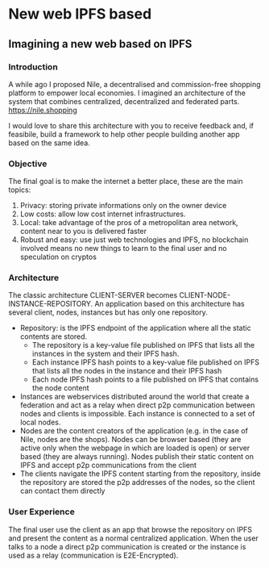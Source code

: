 # New web IPFS based
## Imagining a new web based on IPFS

### Introduction

A while ago I proposed Nile, a decentralised and commission-free shopping platform to empower local economies. I imagined an architecture of the system that combines centralized, decentralized and federated parts. https://nile.shopping

I would love to share this architecture with you to receive feedback and, if feasibile, build a framework to help other people building another app based on the same idea.

### Objective

The final goal is to make the internet a better place, these are the main topics:
1) Privacy: storing private informations only on the owner device
2) Low costs: allow low cost internet infrastructures.
3) Local: take advantage of the pros of a metropolitan area network, content near to you is delivered faster
4) Robust and easy: use just web technologies and IPFS, no blockchain involved means no new things to learn to the final user and no speculation on cryptos

### Architecture

The classic architecture CLIENT-SERVER becomes CLIENT-NODE-INSTANCE-REPOSITORY. An application based on this architecture has several client, nodes, instances but has only one repository.
* Repository: is the IPFS endpoint of the application where all the static contents are stored.
  * The repository is a key-value file published on IPFS that lists all the instances in the system and their IPFS hash.
  * Each instance IPFS hash points to a key-value file published on IPFS that lists all the nodes in the instance and their IPFS hash
  * Each node IPFS hash points to a file published on IPFS that contains the node content
* Instances are webservices distributed around the world that create a federation and act as a relay when direct p2p communication between nodes and clients is impossible. Each instance is connected to a set of local nodes.
* Nodes are the content creators of the application (e.g. in the case of Nile, nodes are the shops). Nodes can be browser based (they are active only when the webpage in which are loaded is open) or server based (they are always running). Nodes publish their static content on IPFS and accept p2p communications from the client
* The clients navigate the IPFS content starting from the repository, inside the repository are stored the p2p addresses of the nodes, so the client can contact them directly

### User Experience

The final user use the client as an app that browse the repository on IPFS and present the content as a normal centralized application. When the user talks to a node a direct p2p communication is created or the instance is used as a relay (communication is E2E-Encrypted).
